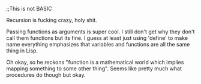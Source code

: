 ;;This is not BASIC

Recursion is fucking crazy, holy shit.

Passing functions as arguments is super cool. I still don't get why they don't call them functions but its fine.
I guess at least just using 'define' to make name everything emphasizes that variables and functions are all the same thing in Lisp.

Oh okay, so he reckons "function is a mathematical world which implies mapping something to some other thing".
Seems like pretty much what procedures do though but okay.